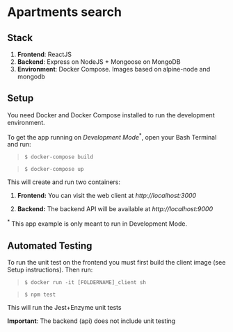 # Apartments search

## Stack

1. **Frontend**: ReactJS
2. **Backend**: Express on NodeJS + Mongoose on MongoDB
3. **Environment**: Docker Compose. Images based on alpine-node and mongodb

## Setup

You need Docker and Docker Compose installed to run the development environment.

To get the app running on _Development Mode_<sup>\*</sup>, open your Bash Terminal and run:

> `$ docker-compose build`

> `$ docker-compose up`

This will create and run two containers:

1. **Frontend:** You can visit the web client at _http://localhost:3000_

2. **Backend:** The backend API will be available at _http://localhost:9000_

<sup>\*</sup> This app example is only meant to run in Development Mode.

## Automated Testing

To run the unit test on the frontend you must first build the client image (see Setup instructions). Then run:

> `$ docker run -it [FOLDERNAME]_client sh`

> `$ npm test`

This will run the Jest+Enzyme unit tests

**Important**: The backend (api) does not include unit testing
